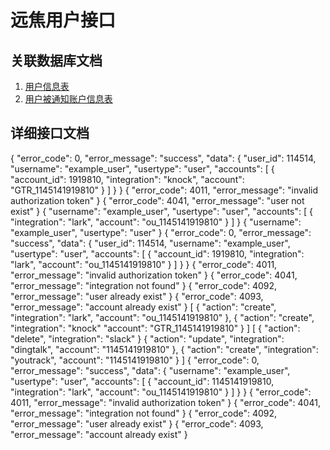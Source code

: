 # 远焦用户接口

## 关联数据库文档

1. [用户信息表](foreseen-database-users.md)
2. [用户被通知账户信息表](foreseen-database-accounts.md)

## 详细接口文档

<api-doc openapi-path="./foreseen.yaml" tag="users">
    <api-endpoint endpoint="/user/${username}" method="GET">
        <response type="200"><sample lang="JSON" title="success">
            {
                "error_code": 0,
                "error_message": "success",
                "data": {
                    "user_id": 114514,
                    "username": "example_user",
                    "usertype": "user",
                    "accounts": [
                        {
                            "account_id": 1919810,
                            "integration": "knock",
                            "account": "GTR_1145141919810"
                        }
                    ]
                }
            }
        </sample></response>
        <response type="401"><sample lang="JSON" title="authorization error">
            {
                "error_code": 4011,
                "error_message": "invalid authorization token"
            }
        </sample></response>
        <response type="404"><sample lang="JSON" title="user not found">
            {
                "error_code": 4041,
                "error_message": "user not exist"
            }
        </sample></response>
    </api-endpoint>
    <api-endpoint endpoint="/user" method="POST">
        <request>
            <sample lang="JSON" title="create user with account">
                {
                    "username": "example_user",
                    "usertype": "user",
                    "accounts": [
                        {
                            "integration": "lark",
                            "account": "ou_1145141919810"
                        }
                    ]
                }
            </sample>
            <sample lang="JSON" title="create user only">
                {
                    "username": "example_user",
                    "usertype": "user"
                }
            </sample>
        </request>
        <response type="200"><sample lang="JSON" title="success">
                {
                    "error_code": 0,
                    "error_message": "success",
                    "data": {
                        "user_id": 114514,
                        "username": "example_user",
                        "usertype": "user",
                        "accounts": [
                            {
                                "account_id": 1919810,
                                "integration": "lark",
                                "account": "ou_1145141919810"
                            }
                        ]
                    }           
                }
        </sample></response>
        <response type="401"><sample lang="JSON" title="authorization error">
                {
                    "error_code": 4011,
                    "error_message": "invalid authorization token"
                }
        </sample></response>
        <response type="404"><sample lang="JSON" title="integration not found">
                {
                    "error_code": 4041,
                    "error_message": "integration not found"
                }
        </sample></response>
        <response type="409"><sample lang="JSON" title="user exist">
                {
                    "error_code": 4092,
                    "error_message": "user already exist"
                }
        </sample></response>
        <response type="409"><sample lang="JSON" title="account exist">
                    {
                        "error_code": 4093,
                        "error_message": "account already exist"
                    }
            </sample></response>
    </api-endpoint>
    <api-endpoint endpoint="/user/${username}" method="PUT">
        <request>
            <sample lang="JSON" title="single type actions">
                [
                    {
                        "action": "create",
                        "integration": "lark",
                        "account": "ou_1145141919810"
                    },
                    {
                        "action": "create",
                        "integration": "knock"
                        "account": "GTR_1145141919810"
                    }
                ]
            </sample>
            <sample lang="JSON" title="mixed type actions">
                [
                    {
                        "action": "delete",
                        "integration": "slack"
                    }
                    {
                        "action": "update",
                        "integration": "dingtalk",
                        "account": "1145141919810"
                    },
                    {
                        "action": "create",
                        "integration": "youtrack",
                        "account": "1145141919810"
                    }
                ]
            </sample>
        </request>
        <response type="200"><sample lang="JSON" title="success">
            {
                "error_code": 0,
                "error_message": "success",
                "data": {
                    "username": "example_user",
                    "usertype": "user",
                    "accounts": [
                        {
                            "account_id": 1145141919810,
                            "integration": "lark",
                            "account": "ou_1145141919810"
                        }
                    ]
                }
            }
        </sample></response>
        <response type="401"><sample lang="JSON" title="authorization error">
            {
                "error_code": 4011,
                "error_message": "invalid authorization token"
            }
        </sample></response>
        <response type="404"><sample lang="JSON" title="integration not found">
            {
                "error_code": 4041,
                "error_message": "integration not found"
            }
        </sample></response>
        <response type="409"><sample lang="JSON" title="user exist">
            {
                "error_code": 4092,
                "error_message": "user already exist"
            }
        </sample></response>
        <response type="409"><sample lang="JSON" title="account exist">
            {
                "error_code": 4093,
                "error_message": "account already exist"
            }
        </sample></response>
    </api-endpoint>
</api-doc>
